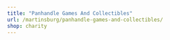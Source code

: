```yaml
---
title: "Panhandle Games And Collectibles"
url: /martinsburg/panhandle-games-and-collectibles/
shop: charity
---
```

